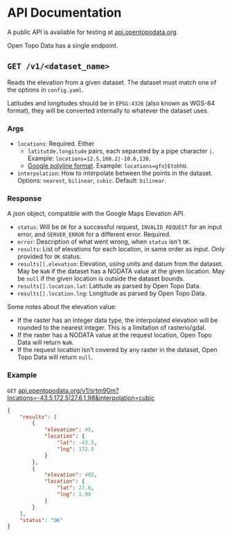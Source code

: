 # API Documentation

A public API is available for testing at [api.opentopodata.org](https://api.opentopodata.org/v1/test-dataset).

Open Topo Data has a single endpoint.

## `GET /v1/<dataset_name>`

Reads the elevation from a given dataset. The dataset must match one of the options in `config.yaml`.

Latitudes and longitudes should be in `EPSG:4326` (also known as WGS-84 format), they will be converted internally to whatever the dataset uses.

### Args

* `locations`: Required. Either 
    * `latitutde,longitude` pairs, each separated by a pipe character `|`. Example: `locations=12.5,160.2|-10.6,130`.
    * [Google polyline format](https://developers.google.com/maps/documentation/utilities/polylinealgorithm). Example: `locations=gfo}EtohhU`.
* `interpolation`: How to interpolate between the points in the dataset. Options: `nearest`, `bilinear`, `cubic`. Default: `bilinear`.

### Response

A json object, compatible with the Google Maps Elevation API.

* `status`: Will be `OK` for a successful request, `INVALID_REQUEST` for an input error, and `SERVER_ERROR` for a different error. Required.
* `error`: Description of what went wrong, when `status` isn't `OK`.
* `results`: List of elevations for each location, in same order as input. Only provided for `OK` status.
* `results[].elevation`: Elevation, using units and datum from the dataset. May be `NaN` if the dataset has a NODATA value at the given location. May be `null` if the given location is outside the dataset bounds.
* `results[].location.lat`: Latitude as parsed by Open Topo Data.
* `results[].location.lng`: Longitude as parsed by Open Topo Data.

Some notes about the elevation value:
* If the raster has an integer data type, the interpolated elevation will be rounded to the nearest integer. This is a limitation of rasterio/gdal.
* If the raster has a NODATA value at the request location, Open Topo Data will return `NaN`.
* If the request location isn't covered by any raster in the dataset, Open Topo Data will return `null`.



### Example

`GET` <a href="https://api.opentopodata.org/v1/srtm90m?locations=-43.5,172.5|27.6,1.98&interpolation=cubic">api.opentopodata.org/v1/srtm90m?locations=-43.5,172.5|27.6,1.98&interpolation=cubic</a>




```json
{
    "results": [
        {
            "elevation": 45,
            "location": {
                "lat": -43.5,
                "lng": 172.5
            }
        },
        {
            "elevation": 402,
            "location": {
                "lat": 27.6,
                "lng": 1.98
            }
        }
    ],
    "status": "OK"
}
```
